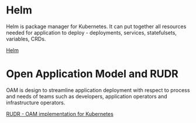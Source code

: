 
# Helm
Helm is package manager for Kubernetes. It can put together all resources needed for application to deploy - deployments, services, statefulsets, variables, CRDs.

[Helm](./helm.md)

# Open Application Model and RUDR
OAM is design to streamline application deployment with respect to process and needs of teams such as developers, application operators and infrastructure operators.

[RUDR - OAM implementation for Kubernetes](./rudr.md)